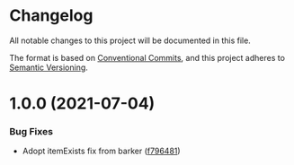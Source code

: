 # Changelog

All notable changes to this project will be documented in this file.

The format is based on [Conventional Commits][1], and this project adheres to
[Semantic Versioning][2].

# 1.0.0 (2021-07-04)

### Bug Fixes

- Adopt itemExists fix from barker ([f796481][3])

[1]: https://conventionalcommits.org
[2]: https://semver.org
[3]:
  https://github.com/nhscc/ghostmeme.api.hscc.bdpa.org/commit/f7964816717dc0344764d0affc579524fb7ede38
